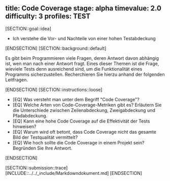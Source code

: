 title: Code Coverage
stage: alpha
timevalue: 2.0
difficulty: 3
profiles: TEST
---
[SECTION::goal::idea]

- Ich verstehe die Vor- und Nachteile von einer hohen Testabdeckung

[ENDSECTION]
[SECTION::background::default]

Es gibt beim Programmieren viele Fragen, deren Antwort davon abhängig ist, wen man nach einer Antwort
fragt.
Eines dieser Themen ist die Frage, wieviele Tests denn ausreichend sind, um die Funktionalität eines
Programms sicherzustellen.
Recherchieren Sie hierzu anhand der folgenden Leitfragen.

[ENDSECTION]
[SECTION::instructions::loose]

- [EQ] Was versteht man unter dem Begriff "Code Coverage"?
- [EQ] Welche Arten von Code-Coverage-Metriken gibt es?
   Erläutern Sie die Unterschiede zwischen Zeilenabdeckung, Zweigabdeckung und Pfadabdeckung.
- [EQ] Kann eine hohe Code Coverage auf die Effektivität der Tests hinweisen?
- [EQ] Warum wird oft betont, dass Code Coverage nicht das gesamte Bild der Testqualität vermittelt?
- [EQ] Wie hoch sollte die Code Coverage in einem Projekt sein?
   Begründen Sie Ihre Antwort.

[ENDSECTION]

[SECTION::submission::trace]
[INCLUDE::../../_include/Markdowndokument.md]
[ENDSECTION]
